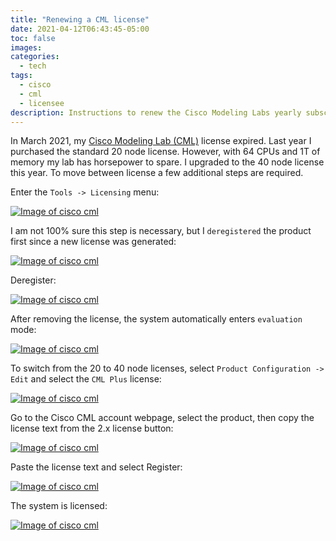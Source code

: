 ```yaml
---
title: "Renewing a CML license"
date: 2021-04-12T06:43:45-05:00
toc: false
images:
categories:
  - tech
tags: 
  - cisco
  - cml
  - licensee
description: Instructions to renew the Cisco Modeling Labs yearly subscription license.
---
```


In March 2021, my [Cisco Modeling Lab (CML)](https://learningnetworkstore.cisco.com/cisco-modeling-labs-personal/cisco-cml-personal) license expired. Last year I purchased the standard 20 node license. However, with 64 CPUs and 1T of memory my lab has horsepower to spare. I upgraded to the 40 node license this year. To move between license a few additional steps are required.

Enter the `Tools -> Licensing` menu:

[![Image of cisco cml](/images/2021-04-10-15-44-28.png)](/images/2021-04-10-15-44-28.png)

I am not 100% sure this step is necessary, but I `deregistered` the product first since a new license was generated:

[![Image of cisco cml](/images/2021-04-10-15-44-49.png)](/images/2021-04-10-15-44-49.png)

Deregister:

[![Image of cisco cml](/images/2021-04-10-15-45-04.png)](/images/2021-04-10-15-45-04.png)

After removing the license, the system automatically enters `evaluation` mode:

[![Image of cisco cml](/images/2021-04-10-15-45-33.png)](/images/2021-04-10-15-45-33.png)

To switch from the 20 to 40 node licenses, select `Product Configuration -> Edit` and select the `CML Plus` license:

[![Image of cisco cml](/images/2021-04-10-16-17-13.png)](/images/2021-04-10-16-17-13.png)

Go to the Cisco CML account webpage, select the product, then copy the license text from the 2.x license button:

[![Image of cisco cml](/images/2021-04-10-15-46-03.png)](/images/2021-04-10-15-46-03.png)

Paste the license text and select Register:

[![Image of cisco cml](/images/2021-04-10-15-46-35.png)](/images/2021-04-10-15-46-35.png)

The system is licensed:

[![Image of cisco cml](/images/2021-04-10-16-18-05.png)](/images/2021-04-10-16-18-05.png)